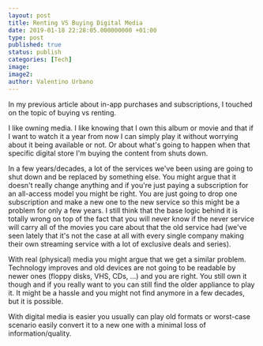 ```yaml
---
layout: post
title: Renting VS Buying Digital Media
date: 2019-01-18 22:28:05.000000000 +01:00
type: post
published: true
status: publish
categories: [Tech]
image:
image2:
author: Valentino Urbano
---
```


In my previous article about in-app purchases and subscriptions, I touched on the topic of buying vs renting.

I like owning media. I like knowing that I own this album or movie and that if I want to watch it a year from now I can simply play it without worrying about it being available or not. Or about what's going to happen when that specific digital store I'm buying the content from shuts down.

In a few years/decades, a lot of the services we've been using are going to shut down and be replaced by something else. You might argue that it doesn't really change anything and if you're just paying a subscription for an all-access model you might be right. You are just going to drop one subscription and make a new one to the new service so this might be a problem for only a few years. I still think that the base logic behind it is totally wrong on top of the fact that you will never know if the never service will carry all of the movies you care about that the old service had (we've seen lately that it's not the case at all with every single company making their own streaming service with a lot of exclusive deals and series).

With real (physical) media you might argue that we get a similar problem. Technology improves and old devices are not going to be readable by newer ones (floppy disks, VHS, CDs, ...) and you are right. You still own it though and if you really want to you can still find the older appliance to play it. It might be a hassle and you might not find anymore in a few decades, but it is possible.

With digital media is easier you usually can play old formats or worst-case scenario easily convert it to a new one with a minimal loss of information/quality.
